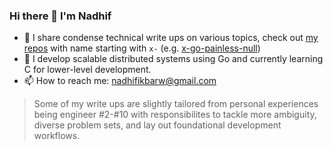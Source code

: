 ### Hi there 👋 I'm Nadhif
- 🔧 I share condense technical write ups on various topics, check out [my repos](https://github.com/nadhifikbarw?tab=repositories&q=x-&type=&language=&sort=) with name starting with `x-` (e.g. [x-go-painless-null](https://github.com/nadhifikbarw/x-go-painless-null/))
- 🌱 I develop scalable distributed systems using Go and currently learning C for lower-level development.
- 📫 How to reach me: nadhifikbarw@gmail.com

> Some of my write ups are slightly tailored from personal experiences being engineer #2-#10 with responsibilites to tackle more ambiguity, diverse problem sets, and lay out foundational development workflows.

<!--
**nadhifikbarw/nadhifikbarw** is a ✨ _special_ ✨ repository because its `README.md` (this file) appears on your GitHub profile.

Here are some ideas to get you started:

- 🔭 I’m currently working on ...
- 🌱 I’m currently learning ...
- 👯 I’m looking to collaborate on ...
- 🤔 I’m looking for help with ...
- 💬 Ask me about ...
- 📫 How to reach me: ...
- 😄 Pronouns: ...
- ⚡ Fun fact: ...
-->
